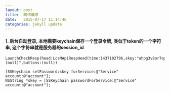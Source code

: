 ```yaml
---
layout: post
title:  网络请求
date:   2015-07-17 11:14:46
categories: jekyll update
---
```


#### 1. 后台自动登录, 本地需要keychain保存一个登录令牌, 类似于token的一个字符串, 这个字符串就是服务器的session_id
	LaunchCheckResp(head:LcsMApiRespHead(time:1437102796,skey:"ahpg3v8or7qa5erelra5bj0rg0",uid:0,contentHash:"94187eb12cbcb7b799864ec141a179cd"),message:"(null)",buttons:(null))

	[SSKeychain setPassword:skey forService:@"Service" account:@"account"];
	NSString *skey = [SSKeychain passwordForService:@"Service" account:@"account"];


[jekyll]:      http://jekyllrb.com
[jekyll-gh]:   https://github.com/jekyll/jekyll
[jekyll-help]: https://github.com/jekyll/jekyll-help